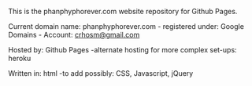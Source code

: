This is the phanphyphorever.com website repository for Github Pages.

Current domain name: phanphyphorever.com
	- registered under: Google Domains
		- Account: crhosm@gmail.com

Hosted by: Github Pages
	-alternate hosting for more complex set-ups: heroku

Written in: html
	-to add possibly: CSS, Javascript, jQuery